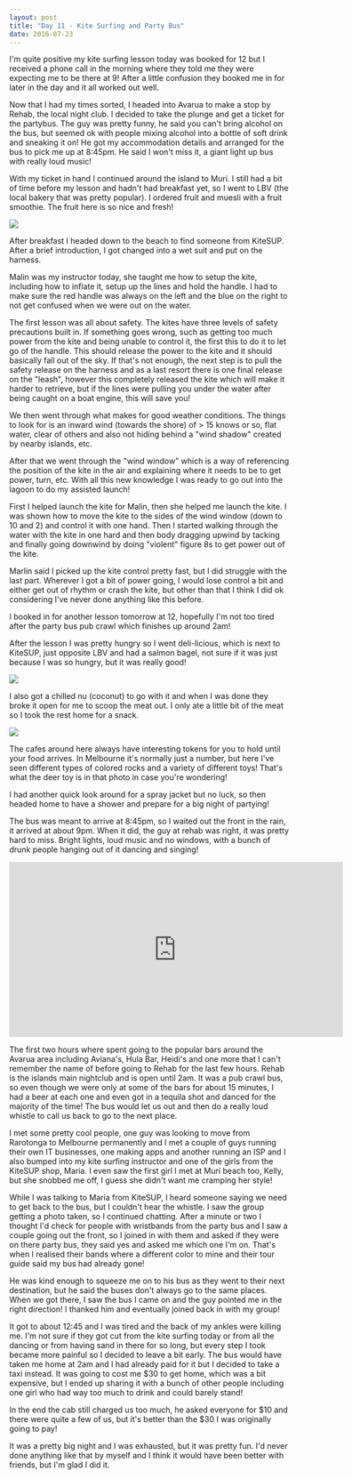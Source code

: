 ```yaml
---
layout: post
title: "Day 11 - Kite Surfing and Party Bus"
date: 2016-07-23
---
```


I'm quite positive my kite surfing lesson today was booked for 12 but I received
a phone call in the morning where they told me they were expecting me to be
there at 9! After a little confusion they booked me in for later in the day and
it all worked out well.

Now that I had my times sorted, I headed into Avarua to make a stop by Rehab,
the local night club. I decided to take the plunge and get a ticket for the
partybus. The guy was pretty funny, he said you can't bring alcohol on the bus,
but seemed ok with people mixing alcohol into a bottle of soft drink and
sneaking it on! He got my accommodation details and arranged for the bus to pick
me up at 8:45pm. He said I won't miss it, a giant light up bus with really loud
music!

With my ticket in hand I continued around the island to Muri. I still had a bit
of time before my lesson and hadn't had breakfast yet, so I went to LBV (the
local bakery that was pretty popular). I ordered fruit and muesli with a
fruit smoothie. The fruit here is so nice and fresh!

<img src="https://res.cloudinary.com/stevenocchipinti/image/upload/f_auto,w_1600/2016-cook-islands/day-11-lunch_wazowq.jpg" />

After breakfast I headed down to the beach to find someone from KiteSUP. After a
brief introduction, I got changed into a wet suit and put on the harness.

Malin was my instructor today, she taught me how to setup the kite, including
how to inflate it, setup up the lines and hold the handle. I had to make sure
the red handle was always on the left and the blue on the right to not get
confused when we were out on the water.

The first lesson was all about safety. The kites have three levels of safety
precautions built in. If something goes wrong, such as getting too much power
from the kite and being unable to control it, the first this to do it to let go
of the handle. This should release the power to the kite and it should basically
fall out of the sky. If that's not enough, the next step is to pull the safety
release on the harness and as a last resort there is one final release on the
"leash", however this completely released the kite which will make it harder to
retrieve, but if the lines were pulling you under the water after being caught
on a boat engine, this will save you!

We then went through what makes for good weather conditions. The things to look
for is an inward wind (towards the shore) of > 15 knows or so, flat water, clear
of others and also not hiding behind a "wind shadow" created by nearby islands,
etc.

After that we went through the "wind window" which is a way of referencing the
position of the kite in the air and explaining where it needs to be to get
power, turn, etc. With all this new knowledge I was ready to go out into the
lagoon to do my assisted launch!

First I helped launch the kite for Malin, then she helped me launch the kite. I
was shown how to move the kite to the sides of the wind window (down to 10 and 2) and control it with one hand. Then I started walking through the water with
the kite in one hard and then body dragging upwind by tacking and finally going
downwind by doing "violent" figure 8s to get power out of the kite.

Marlin said I picked up the kite control pretty fast, but I did struggle with
the last part. Wherever I got a bit of power going, I would lose control a bit
and either get out of rhythm or crash the kite, but other than that I think I
did ok considering I've never done anything like this before.

I booked in for another lesson tomorrow at 12, hopefully I'm not too tired after
the party bus pub crawl which finishes up around 2am!

After the lesson I was pretty hungry so I went deli-licious, which is next to
KiteSUP, just opposite LBV and had a salmon bagel, not sure if it was just
because I was so hungry, but it was really good!

<img src="https://res.cloudinary.com/stevenocchipinti/image/upload/f_auto,w_1600/2016-cook-islands/day-11-lunch_wazowq.jpg" />

I also got a chilled nu (coconut) to go with it and when I was done they broke
it open for me to scoop the meat out. I only ate a little bit of the meat so I
took the rest home for a snack.

<img src="https://res.cloudinary.com/stevenocchipinti/image/upload/f_auto,w_1600/2016-cook-islands/day-11-coconut_lffj8k.jpg" />

The cafes around here always have interesting tokens for you to hold until your
food arrives. In Melbourne it's normally just a number, but here I've
seen different types of colored rocks and a variety of different toys! That's
what the deer toy is in that photo in case you're wondering!

I had another quick look around for a spray jacket but no luck, so then headed
home to have a shower and prepare for a big night of partying!

The bus was meant to arrive at 8:45pm, so I waited out the front in the rain,
it arrived at about 9pm. When it did, the guy at rehab was right, it was pretty
hard to miss. Bright lights, loud music and no windows, with a bunch of drunk
people hanging out of it dancing and singing!

<p><iframe width="600" height="315" src="https://www.youtube.com/embed/GvQ8VWlCc2U" frameborder="0" allowfullscreen></iframe></p>

The first two hours where spent going to the popular bars around the Avarua area
including Aviana's, Hula Bar, Heidi's and one more that I can't remember the name
of before going to Rehab for the last few hours. Rehab is the islands main
nightclub and is open until 2am. It was a pub crawl bus, so even though we were
only at some of the bars for about 15 minutes, I had a beer at each one and even
got in a tequila shot and danced for the majority of the time! The bus would let
us out and then do a really loud whistle to call us back to go to the next
place.

I met some pretty cool people, one guy was looking to move from Rarotonga to
Melbourne permanently and I met a couple of guys running their own IT
businesses, one making apps and another running an ISP and I also bumped into my
kite surfing instructor and one of the girls from the KiteSUP shop, Maria. I
even saw the first girl I met at Muri beach too, Kelly, but she snobbed me off,
I guess she didn't want me cramping her style!

While I was talking to Maria from KiteSUP, I heard someone saying we need to
get back to the bus, but I couldn't hear the whistle. I saw the group getting a
photo taken, so I continued chatting. After a minute or two I thought I'd check
for people with wristbands from the party bus and I saw a couple going out the
front, so I joined in with them and asked if they were on there party bus, they
said yes and asked me which one I'm on. That's when I realised their bands where
a different color to mine and their tour guide said my bus had already gone!

He was kind enough to squeeze me on to his bus as they went to their next
destination, but he said the buses don't always go to the same places. When we
got there, I saw the bus I came on and the guy pointed me in the right
direction! I thanked him and eventually joined back in with my group!

It got to about 12:45 and I was tired and the back of my ankles were killing me.
I'm not sure if they got cut from the kite surfing today or from all the dancing
or from having sand in there for so long, but every step I took became more
painful so I decided to leave a bit early. The bus would have taken me home at
2am and I had already paid for it but I decided to take a taxi instead. It was
going to cost me $30 to get home, which was a bit expensive, but I ended up
sharing it with a bunch of other people including one girl who had way too much
to drink and could barely stand!

In the end the cab still charged us too much, he asked everyone for $10 and
there were quite a few of us, but it's better than the $30 I was originally
going to pay!

It was a pretty big night and I was exhausted, but it was pretty fun. I'd never
done anything like that by myself and I think it would have been better with
friends, but I'm glad I did it.
